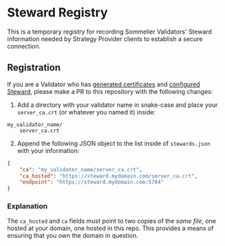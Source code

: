 # Steward Registry

This is a temporary registry for recording Sommelier Validators' Steward information needed by Strategy Provider clients to establish a secure connection. 

## Registration

If you are a Validator who has [generated certificates]() and [configured Steward](), please make a PR to this repository with the following changes:

1. Add a directory with your validator name in snake-case and place your `server_ca.crt` (or whatever you named it) inside:

```
my_validator_name/
    server_ca.crt
```

2. Append the following JSON object to the list inside of `stewards.json` with your information:

```json
{
    "ca": "my_validator_name/server_ca.crt",
    "ca_hosted": "https://steward.mydomain.com/server_ca.crt",
    "endpoint": "https://steward.mydomain.com:5784"
}
```

### Explanation

The `ca_hosted` and `ca` fields must point to two copies of the *same file*, one hosted at your domain, one hosted in this repo. This provides a means of ensuring that you own the domain in question.
